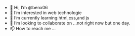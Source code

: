- 👋 Hi, I’m @benx06
- 👀 I’m interested in web technologie
- 🌱 I’m currently learning  html,css,and js
- 💞️ I’m looking to collaborate on ...not right now but one day.
- 📫 How to reach me ...

<!---
benx06/benx06 is a ✨ special ✨ repository because its `README.md` (this file) appears on your GitHub profile.
You can click the Preview link to take a look at your changes.
--->
